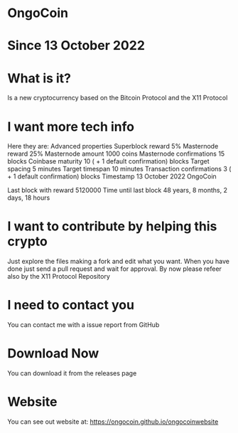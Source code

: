 # OngoCoin
# Since 13 October 2022

# What is it?
Is a new cryptocurrency based on the Bitcoin Protocol and the X11 Protocol

# I want more tech info
Here they are:
Advanced properties
Superblock reward
5%
Masternode reward
25%
Masternode amount
1000 coins
Masternode confirmations
15 blocks
Coinbase maturity
10 ( + 1 default confirmation) blocks
Target spacing
5 minutes
Target timespan
10 minutes
Transaction confirmations
3 ( + 1 default confirmation) blocks
Timestamp
13 October 2022 OngoCoin


Last block with reward
5120000
Time until last block
48 years, 8 months, 2 days, 18 hours

# I want to contribute by helping this crypto
Just explore the files making a fork and edit what you want. When you have done just send a pull request and wait for approval. By now please refeer also by the X11 Protocol Repository

# I need to contact you
You can contact me with a issue report from GitHub

# Download Now
You can download it from the releases page

# Website
You can see out website at: https://ongocoin.github.io/ongocoinwebsite
